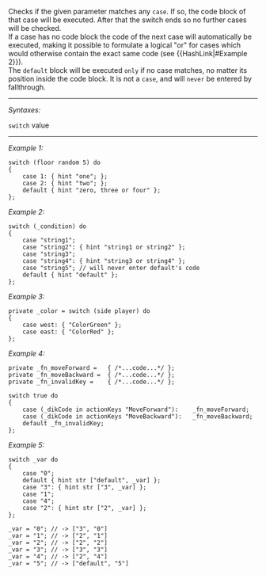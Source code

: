 Checks if the given parameter matches any `case`. If so, the code block of that case will be executed. After that the switch ends so no further cases will be checked.<br>
If a case has no code block the code of the next case will automatically be executed, making it possible to formulate a logical "or" for cases which would otherwise contain the exact same code (see {{HashLink|#Example 2}}).<br>
The `default` block will be executed `only` if no case matches, no matter its position inside the code block. It is not a `case`, and will `never` be entered by fallthrough.


---
*Syntaxes:*

`switch` value

---
*Example 1:*

```sqf
switch (floor random 5) do
{
	case 1: { hint "one"; };
	case 2: { hint "two"; };
	default { hint "zero, three or four" };
};
```

*Example 2:*

<!-- this example is referenced in Description -->

```sqf
switch (_condition) do
{
	case "string1";
	case "string2": { hint "string1 or string2" };
	case "string3";
	case "string4": { hint "string3 or string4" };
	case "string5"; // will never enter default's code
	default { hint "default" };
};
```

*Example 3:*

```sqf
private _color = switch (side player) do
{
	case west: { "ColorGreen" };
	case east: { "ColorRed" };
};
```

*Example 4:*

```sqf
private _fn_moveForward =	{ /*...code...*/ };
private _fn_moveBackward =	{ /*...code...*/ };
private _fn_invalidKey =	{ /*...code...*/ };

switch true do
{
	case (_dikCode in actionKeys "MoveForward"):	_fn_moveForward;
	case (_dikCode in actionKeys "MoveBackward"):	_fn_moveBackward;
	default _fn_invalidKey;
};
```

*Example 5:*

```sqf
switch _var do
{
	case "0";
	default { hint str ["default", _var] };
	case "3": { hint str ["3", _var] };
	case "1";
	case "4";
	case "2": { hint str ["2", _var] };
};

_var = "0"; // -> ["3", "0"]
_var = "1"; // -> ["2", "1"]
_var = "2"; // -> ["2", "2"]
_var = "3"; // -> ["3", "3"]
_var = "4"; // -> ["2", "4"]
_var = "5"; // -> ["default", "5"]
```